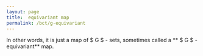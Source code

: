 ```yaml
---
layout: page
title:  equivariant map
permalink: /bct/g-equivariant
---
```

In other words, it is just a map of $ G $ - sets, sometimes called a ** $ G $ - equivariant** map.
